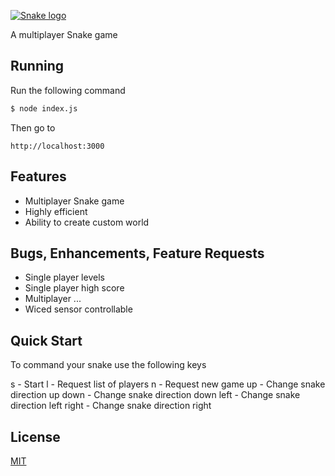 [![Snake logo](img/logo.png)](http://tckd.me/)

  A multiplayer Snake game

## Running

  Run the following command
```bash
$ node index.js
```

  Then go to
```web
http://localhost:3000
```


## Features

  * Multiplayer Snake game
  * Highly efficient
  * Ability to create custom world

## Bugs, Enhancements, Feature Requests

  * Single player levels
  * Single player high score
  * Multiplayer ...
  * Wiced sensor controllable

## Quick Start

  To command your snake use the following keys

  s - Start
  l - Request list of players
  n - Request new game
  up - Change snake direction up
  down - Change snake direction down
  left - Change snake direction left
  right - Change snake direction right

## License

  [MIT](LICENSE)
